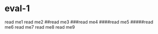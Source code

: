 # eval-1
read me1
read me2
##read me3
###read me4
####read me5
#####read me6
read me7
read me8
read me9
